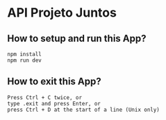 # API Projeto Juntos

## How to setup and run this App?
```
npm install
npm run dev
```
## How to exit this App?
```
Press Ctrl + C twice, or
type .exit and press Enter, or
press Ctrl + D at the start of a line (Unix only)
```
